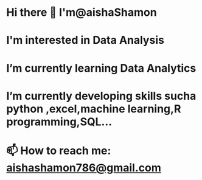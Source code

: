 # Hi there 👋 I'm@aishaShamon
# I'm interested in Data Analysis
# I’m currently learning Data Analytics
# I’m currently developing skills sucha python ,excel,machine learning,R programming,SQL...
#  📫 How to reach me: aishashamon786@gmail.com

<!--
**AishaShamon/AishaShamon** is a ✨ _special_ ✨ repository because its `README.md` (this file) appears on your GitHub profile.

Here are some ideas to get you started:

- 🔭 I’m currently working on ...
- 🌱 I’m currently learning ...
- 👯 I’m looking to collaborate on ...
- 🤔 I’m looking for help with ...
- 💬 Ask me about ...
- 📫 How to reach me: ...
- 😄 Pronouns: ...
- ⚡ Fun fact: ...
-->
